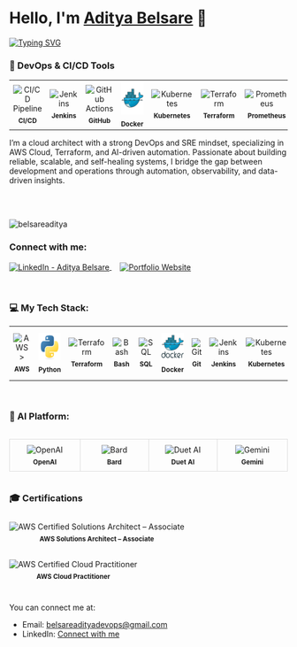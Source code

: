 <!-- ![Header Image](link-to-your-image) -->
# Hello, I'm [Aditya Belsare](https://www.linkedin.com/in/belsareaditya/) 👋


[![Typing SVG](https://readme-typing-svg.demolab.com?font=Fira+Code&weight=200&size=21&pause=1000&color=0D2F3E&width=435&lines=Cloud+%26+DevOps+Engineer+%7C+SRE+Mindset+%7C)](https://git.io/typing-svg)

<h3>🚀 DevOps & CI/CD Tools</h3>

<table>
  <tr>
    <td align="center" width="100">
      <img src="https://cdn-icons-png.flaticon.com/512/2721/2721298.png" width="60" height="60" alt="CI/CD Pipeline"/>
      <sub><b>CI/CD</b></sub>
    </td>
    <td align="center" width="100">
      <img src="https://www.vectorlogo.zone/logos/jenkins/jenkins-icon.svg" width="60" height="60" alt="Jenkins"/><br>
      <sub><b>Jenkins</b></sub>
    </td>
    <td align="center" width="100">
      <img src="https://cdn.jsdelivr.net/gh/devicons/devicon/icons/github/github-original.svg" width="60" height="60" alt="GitHub Actions"/><br>
      <sub><b>GitHub</b></sub>
    </td>
    <td align="center" width="100">
      <img src="https://raw.githubusercontent.com/devicons/devicon/master/icons/docker/docker-original.svg" width="60" height="60" alt="Docker"/><br>
      <sub><b>Docker</b></sub>
    </td>
    <td align="center" width="100">
      <img src="https://www.vectorlogo.zone/logos/kubernetes/kubernetes-icon.svg" width="60" height="60" alt="Kubernetes"/><br>
      <sub><b>Kubernetes</b></sub>
    </td>
    <td align="center" width="100">
      <img src="https://storage.googleapis.com/bkt-static-content/terraform.png" width="60" height="60" alt="Terraform"/><br>
      <sub><b>Terraform</b></sub>
    </td>
    <td align="center" width="100">
      <img src="https://www.vectorlogo.zone/logos/prometheusio/prometheusio-icon.svg" width="60" height="60" alt="Prometheus"/><br>
      <sub><b>Prometheus</b></sub>
    </td>
    <td align="center" width="100">
      <img src="https://www.vectorlogo.zone/logos/grafana/grafana-icon.svg" width="60" height="60" alt="Grafana"/><br>
      <sub><b>Grafana</b></sub>
    </td>
    <td align="center" width="100">
      <img src="https://www.vectorlogo.zone/logos/ansible/ansible-icon.svg" width="60" height="60" alt="Ansible"/><br>
      <sub><b>Ansible</b></sub>
    </td>
  </tr>
</table>




I’m a cloud architect with a strong DevOps and SRE mindset, specializing in AWS Cloud, Terraform, and AI-driven automation. Passionate about building reliable, scalable, and self-healing systems, I bridge the gap between development and operations through automation, observability, and data-driven insights.

<br>
<br>
<p align="left"> 
  <img src="https://komarev.com/ghpvc/?username=belsareaditya&label=Profile%20views&color=0e75b6&style=flat" alt="belsareaditya" /> 
</p>

<h3 align="left">Connect with me:</h3>

<p align="left">
  <!-- LinkedIn -->
  <a href="https://linkedin.com/in/belsareaditya" target="_blank" rel="noreferrer" style="margin-right: 15px;">
    <img align="center" src="https://cdn.jsdelivr.net/gh/devicons/devicon/icons/linkedin/linkedin-original.svg" 
         alt="LinkedIn - Aditya Belsare" height="35" width="35" />
  </a>

  <!-- Portfolio -->
  <a href="https://your-portfolio-link.com" target="_blank" rel="noreferrer">
    <img align="center" src="https://cdn-icons-png.flaticon.com/512/841/841364.png" 
         alt="Portfolio Website" height="35" width="35" />
  </a>
</p>

<br>
<h3 align="left">💻 My Tech Stack:</h3>

<table align="center">
  <tr>
    <td align="center" width="100">
      <img src="https://www.vectorlogo.zone/logos/amazon_aws/amazon_aws-icon.svg" width="50" height="50" alt="AWS"/>
><br>
      <sub><b>AWS</b></sub>
    </td>
    <td align="center" width="100">
      <img src="https://raw.githubusercontent.com/devicons/devicon/master/icons/python/python-original.svg" width="50" height="50" alt="Python"/><br>
      <sub><b>Python</b></sub>
    </td>
    <td align="center" width="100">
      <img src="https://storage.googleapis.com/bkt-static-content/terraform.png" width="50" height="50" alt="Terraform"/><br>
      <sub><b>Terraform</b></sub>
    </td>
    <td align="center" width="100">
      <img src="https://www.vectorlogo.zone/logos/gnu_bash/gnu_bash-icon.svg" width="50" height="50" alt="Bash"/><br>
      <sub><b>Bash</b></sub>
    </td>
    <td align="center" width="100">
      <img src="https://storage.googleapis.com/bkt-static-content/sql.png" width="50" height="50" alt="SQL"/><br>
      <sub><b>SQL</b></sub>
    </td>
    <td align="center" width="100">
      <img src="https://raw.githubusercontent.com/devicons/devicon/master/icons/docker/docker-original-wordmark.svg" width="50" height="50" alt="Docker"/><br>
      <sub><b>Docker</b></sub>
    </td>
    <td align="center" width="100">
      <img src="https://www.vectorlogo.zone/logos/git-scm/git-scm-icon.svg" width="50" height="50" alt="Git"/><br>
      <sub><b>Git</b></sub>
    </td>
    <td align="center" width="100">
      <img src="https://www.vectorlogo.zone/logos/jenkins/jenkins-icon.svg" width="50" height="50" alt="Jenkins"/><br>
      <sub><b>Jenkins</b></sub>
    </td>
    <td align="center" width="100">
      <img src="https://www.vectorlogo.zone/logos/kubernetes/kubernetes-icon.svg" width="50" height="50" alt="Kubernetes"/><br>
      <sub><b>Kubernetes</b></sub>
    </td>
    <td align="center" width="100">
      <img src="https://raw.githubusercontent.com/devicons/devicon/master/icons/linux/linux-original.svg" width="50" height="50" alt="Linux"/><br>
      <sub><b>Linux</b></sub>
    </td>
    <td align="center" width="100">
      <img src="https://www.svgrepo.com/show/303229/microsoft-sql-server-logo.svg" width="50" height="50" alt="MS SQL Server"/><br>
      <sub><b>MS SQL</b></sub>
    </td>
    <td align="center" width="100">
      <img src="https://raw.githubusercontent.com/devicons/devicon/master/icons/mysql/mysql-original-wordmark.svg" width="50" height="50" alt="MySQL"/><br>
      <sub><b>MySQL</b></sub>
    </td>
  </tr>
</table>
<br>


<h3 align="left">🤖 AI Platform:</h3>

<table align="left" style="margin-left: 0;">
  <tr>
    <td align="center" width="120" style="border: 1px solid #ddd; padding: 10px;">
      <img src="https://storage.googleapis.com/bkt-static-content/openai.png" alt="OpenAI" width="80" height="80" style="object-fit: contain;"><br>
      <sub><b>OpenAI</b></sub>
    </td>
    <td align="center" width="120" style="border: 1px solid #ddd; padding: 10px;">
      <img src="https://storage.googleapis.com/bkt-static-content/bard.png" alt="Bard" width="80" height="80" style="object-fit: contain;"><br>
      <sub><b>Bard</b></sub>
    </td>
    <td align="center" width="120" style="border: 1px solid #ddd; padding: 10px;">
      <img src="https://storage.googleapis.com/bkt-static-content/duetai.png" alt="Duet AI" width="80" height="80" style="object-fit: contain;"><br>
      <sub><b>Duet AI</b></sub>
    </td>
    <td align="center" width="120" style="border: 1px solid #ddd; padding: 10px;">
      <img src="https://storage.googleapis.com/bkt-static-content/gemini.png" alt="Gemini" width="80" height="80" style="object-fit: contain;"><br>
      <sub><b>Gemini</b></sub>
    </td>
  </tr>
</table>

<br clear="all">


<h3 align="left">🎓 Certifications</h3>

<div style="
  display: flex;
  justify-content: flex-start;
  align-items: center;
  gap: 30px;
  flex-wrap: wrap;
  padding: 10px 0;
">

  <!-- AWS Certified Solutions Architect – Associate -->
  <div align="center">
    <img src="https://storage.googleapis.com/bkt-static-content/aws-certified-solutions-architect-associate.png"
         alt="AWS Certified Solutions Architect – Associate"
         width="120" height="120" style="object-fit: contain;"><br>
    <sub><b>AWS Solutions Architect – Associate</b></sub>
  </div>

  <!-- AWS Certified Cloud Practitioner -->
  <div align="center">
    <img src="https://raw.githubusercontent.com/belsareaditya/assets/main/aws-certified-cloud-practitioner.png"
         alt="AWS Certified Cloud Practitioner"
         width="120" height="120" style="object-fit: contain;"><br>
    <sub><b>AWS Cloud Practitioner</b></sub>
  </div>

</div>




 
</div>
<br>

You can connect me at:
- Email: [belsareadityadevops@gmail.com](mailto:belsareadityadevops@gmail.com)
- LinkedIn: [Connect with me](https://www.linkedin.com/in/belsareaditya/)

<meta name="google-site-verification" content="Wnq1_CIje1PNiYPnssPg8_eQdAyOsDXWJiZ-Lwpxrks" />
